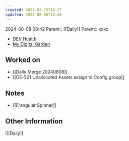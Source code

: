 ```yaml
---
created: 2022-07-15T16:27
updated: 2024-08-08T13:46
---
```

2024-08-08 08:42
Parent:: [[Daily]] 
Parent:: xxxx

- [DEV Health](https://health-configdev.mixtelematics.com/public/mapshow.htm?id=2001&mapid=1A35514B-E08F-4B7C-90B8-CD1774AE8CA3)
- [My Digital Garden](https://my-digital-garden-ten-inky.vercel.app/)

## Worked on

- [[Daily Merge 20240808]]
- [[OE-521 Unallocated Assets assign to Config group]]

## Notes

- [[Frangular Spinner]]

## Other Information

![[Daily]]
